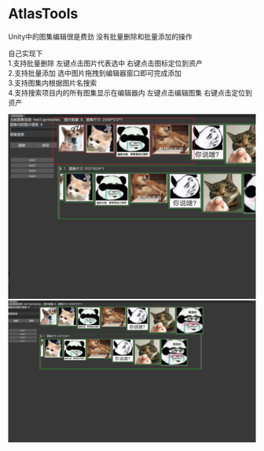# AtlasTools
Unity中的图集编辑很是费劲 没有批量删除和批量添加的操作<br>

自己实现下<br>
1.支持批量删除 左键点击图片代表选中 右键点击图标定位到资产<br>
2.支持批量添加 选中图片拖拽到编辑器窗口即可完成添加<br>
3.支持图集内根据图片名搜索<br>
4.支持搜索项目内的所有图集显示在编辑器内 左键点击编辑图集 右键点击定位到资产<br>

![Example Image](Images/image3.png)
![Example Image](Images/image.png)
